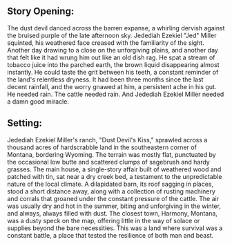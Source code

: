 ## Story Opening:

The dust devil danced across the barren expanse, a whirling dervish against the bruised purple of the late afternoon sky. Jedediah Ezekiel "Jed" Miller squinted, his weathered face creased with the familiarity of the sight. Another day drawing to a close on the unforgiving plains, and another day that felt like it had wrung him out like an old dish rag. He spat a stream of tobacco juice into the parched earth, the brown liquid disappearing almost instantly. He could taste the grit between his teeth, a constant reminder of the land's relentless dryness. It had been three months since the last decent rainfall, and the worry gnawed at him, a persistent ache in his gut. He needed rain. The cattle needed rain. And Jedediah Ezekiel Miller needed a damn good miracle.

## Setting:

Jedediah Ezekiel Miller's ranch, "Dust Devil's Kiss," sprawled across a thousand acres of hardscrabble land in the southeastern corner of Montana, bordering Wyoming. The terrain was mostly flat, punctuated by the occasional low butte and scattered clumps of sagebrush and hardy grasses. The main house, a single-story affair built of weathered wood and patched with tin, sat near a dry creek bed, a testament to the unpredictable nature of the local climate. A dilapidated barn, its roof sagging in places, stood a short distance away, along with a collection of rusting machinery and corrals that groaned under the constant pressure of the cattle. The air was usually dry and hot in the summer, biting and unforgiving in the winter, and always, always filled with dust. The closest town, Harmony, Montana, was a dusty speck on the map, offering little in the way of solace or supplies beyond the bare necessities. This was a land where survival was a constant battle, a place that tested the resilience of both man and beast.
